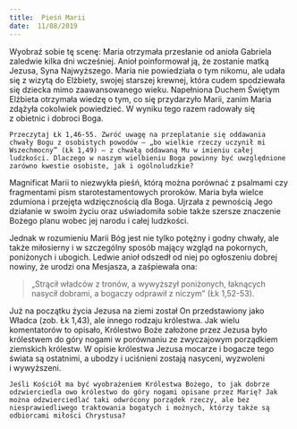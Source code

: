 ```yaml
---
title:  Pieśń Marii
date:  11/08/2019
---
```


Wyobraź sobie tę scenę: Maria otrzymała przesłanie od anioła Gabriela zaledwie kilka dni wcześniej. Anioł poinformował ją, że zostanie matką Jezusa, Syna Najwyższego. Maria nie powiedziała o tym nikomu, ale udała się z wizytą do Elżbiety, swojej starszej krewnej, która cudem spodziewała się dziecka mimo zaawansowanego wieku. Napełniona Duchem Świętym Elżbieta otrzymała wiedzę o tym, co się przydarzyło Marii, zanim Maria zdążyła cokolwiek powiedzieć. W wyniku tego razem radowały się z obietnic i dobroci Boga.

`Przeczytaj Łk 1,46-55. Zwróć uwagę na przeplatanie się oddawania chwały Bogu z osobistych powodów — „bo wielkie rzeczy uczynił mi Wszechmocny” (Łk 1,49) — z chwałą oddawaną Mu w imieniu całej ludzkości. Dlaczego w naszym wielbieniu Boga powinny być uwzględnione zarówno kwestie osobiste, jak i ogólnoludzkie?`

Magnificat Marii to niezwykła pieśń, którą można porównać z psalmami czy fragmentami pism starotestamentowych proroków. Maria była wielce zdumiona i przejęta wdzięcznością dla Boga. Ujrzała z pewnością Jego działanie w swoim życiu oraz uświadomiła sobie także szersze znaczenie Bożego planu wobec jej narodu i całej ludzkości.

Jednak w rozumieniu Marii Bóg jest nie tylko potężny i godny chwały, ale także miłosierny i w szczególny sposób mający wzgląd na pokornych, poniżonych i ubogich. Ledwie anioł odszedł od niej po ogłoszeniu dobrej nowiny, że urodzi ona Mesjasza, a zaśpiewała ona:

> <p></p>
> „Strącił władców z tronów, a wywyższył poniżonych, łaknących nasycił dobrami, a bogaczy odprawił z niczym” (Łk 1,52-53).

Już na początku życia Jezusa na ziemi został On przedstawiony jako Władca (zob. Łk 1,43), ale innego rodzaju królestwa. Jak wielu komentatorów to opisało, Królestwo Boże założone przez Jezusa było królestwem do góry nogami w porównaniu ze zwyczajowym porządkiem ziemskich królestw. W opisie królestwa Jezusa mocarze i bogacze tego świata są ostatnimi, a ubodzy i uciśnieni zostają nasyceni, wyzwoleni i wywyższeni.

`Jeśli Kościół ma być wyobrażeniem Królestwa Bożego, to jak dobrze odzwierciedla owo królestwo do góry nogami opisane przez Marię? Jak można odzwierciedlać taki odwrócony porządek rzeczy, ale bez niesprawiedliwego traktowania bogatych i możnych, którzy także są odbiorcami miłości Chrystusa?`